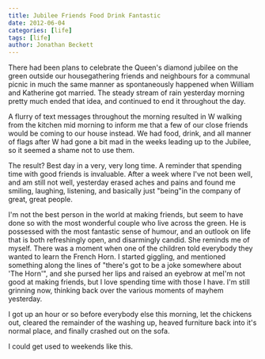 ```yaml
---
title: Jubilee Friends Food Drink Fantastic
date: 2012-06-04
categories: [life]
tags: [life]
author: Jonathan Beckett
---
```


There had been plans to celebrate the Queen's diamond jubilee on the green outside our housegathering friends and neighbours for a communal picnic in much the same manner as spontaneously happened when William and Katherine got married. The steady stream of rain yesterday morning pretty much ended that idea, and continued to end it throughout the day.

A flurry of text messages throughout the morning resulted in W walking from the kitchen mid morning to inform me that a few of our close friends would be coming to our house instead. We had food, drink, and all manner of flags after W had gone a bit mad in the weeks leading up to the Jubilee, so it seemed a shame not to use them.

The result? Best day in a very, very long time. A reminder that spending time with good friends is invaluable. After a week where I've not been well, and am still not well, yesterday erased aches and pains and found me smiling, laughing, listening, and basically just "being"in the company of great, great people.

I'm not the best person in the world at making friends, but seem to have done so with the most wonderful couple who live across the green. He is possessed with the most fantastic sense of humour, and an outlook on life that is both refreshingly open, and disarmingly candid. She reminds me of myself. There was a moment when one of the children told everybody they wanted to learn the French Horn. I started giggling, and mentioned something along the lines of "there's got to be a joke somewhere about 'The Horn'", and she pursed her lips and raised an eyebrow at meI'm not good at making friends, but I love spending time with those I have. I'm still grinning now, thinking back over the various moments of mayhem yesterday.

I got up an hour or so before everybody else this morning, let the chickens out, cleared the remainder of the washing up, heaved furniture back into it's normal place, and finally crashed out on the sofa.

I could get used to weekends like this.